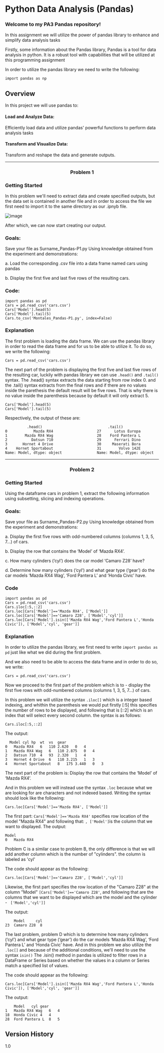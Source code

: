 # Python Data Analysis (Pandas) 
### Welcome to my PA3 Pandas repository! 
In this assignment we will utilize the power of pandas library to enhance and simplify data analysis tasks

Firstly, some information about the Pandas library, Pandas is a tool for data analysis in python. It is a robust tool with capabilities that will be utilized at this 
programming assignment

In order to utilize the pandas library we need to write the following:

```import pandas as np```

## Overview
In this project we will use pandas to:
#### Load and Analyze Data:
Efficiently load data and utilize pandas' powerful functions to perform data analysis tasks

#### Transform and Visualize Data: 
Transform and reshape the data and generate outputs.
 
 ---


### <p align="center"> Problem 1 </p>


### Getting Started

In this problem we'll need to extract data and create specified outputs, but the data set is contained in another file and in order to access the file we first need to import it to the same directory as our .ipnyb file.  


![image](https://github.com/user-attachments/assets/f1e912b8-7a23-459e-8a7c-ed2d3379b0f1)


After which, we can now start creating our output.

### Goals: 
Save your file as Surname_Pandas-P1.py
Using knowledge obtained from the experiment and demonstrations:

  a. Load the corresponding .csv file into a data frame named cars using pandas

  b. Display the first five and last five rows of the resulting cars.
### Code: 
```
import pandas as pd
Cars = pd.read_csv('cars.csv')
Cars['Model'].head(5)
Cars['Model'].tail(5)
Cars.to_csv('Montales_Pandas-P1.py', index=False)
```
### Explanation
The first problem is loading the data frame. We can use the pandas library in order to read the data frame and for us to be able to utilize it. To do so, we write the following:

```
Cars = pd.read_csv('cars.csv')
```

The next part of the problem is displaying the first five and last five rows of the resulting car, luckily with pandas library we can use ```.head()``` and ```.tail()``` syntax. The .head() syntax extracts the data starting from row index 0. and the .tail() syntax extracts from the final rows and if there are no values inside the parethesis the default result will be five rows. That is why there is no value inside the parenthesis because by default it will only extract 5.

```
Cars['Model'].head(5)
Cars['Model'].tail(5)
```
Respectively, the output of these are: 
```
          .head()                              .tail()
0            Mazda RX4                    27      Lotus Europa                 
1        Mazda RX4 Wag                    28    Ford Pantera L
2           Datsun 710                    29      Ferrari Dino   
3       Hornet 4 Drive                    30     Maserati Bora   
4    Hornet Sportabout                    31        Volvo 142E
Name: Model, dtype: object                Name: Model, dtype: object  

```

---

### <p align="center"> Problem 2 </p>


### Getting Started
Using the dataframe cars in problem 1, extract the following information using subsetting, slicing and
indexing operations.

### Goals: 
Save your file as Surname_Pandas-P2.py
Using knowledge obtained from the experiment and demonstrations:

a. Display the first five rows with odd-numbered columns (columns 1, 3, 5, 7...) of cars.

b. Display the row that contains the ‘Model’ of ‘Mazda RX4’.

c. How many cylinders (‘cyl’) does the car model ‘Camaro Z28’ have?

d. Determine how many cylinders (‘cyl’) and what gear type (‘gear’) do the car models ‘Mazda RX4
Wag’, ‘Ford Pantera L’ and ‘Honda Civic’ have.

### Code
```
import pandas as pd
Cars = pd.read_csv('cars.csv')
Cars.iloc[:5,::2]
Cars.loc[Cars['Model']=='Mazda RX4', ['Model']]
Cars.loc[Cars['Model']=='Camaro Z28', ['Model','cyl']]
Cars.loc[Cars['Model'].isin(['Mazda RX4 Wag','Ford Pantera L','Honda Civic']), ['Model','cyl', 'gear']]

```
### Explanation

In order to utilize the pandas library, we first need to write ```import pandas as pd``` just like what we did during the first problem.

And we also need to be able to access the data frame and in order to do so, we write:
```
Cars = pd.read_csv('cars.csv')
```

Now we proceed to the first part of the problem which is to - display the first five rows with odd-numbered columns (columns 1, 3, 5, 7...) of cars.

In this problem we will utilize the syntax ```.iloc[]``` which is a integer based indexing, and whithin the parenthesis we would put firstly [:5] this specifies the number of rows to be displayed, and following that is [::2] which is an index that will select every second column.
the syntax is as follows:

```
Cars.iloc[:5,::2]
```
The output: 
```
  Model	cyl	hp	wt	vs	gear
0	Mazda RX4	6	110	2.620	0	4
1	Mazda RX4 Wag	6	110	2.875	0	4
2	Datsun 710	4	93	2.320	1	4
3	Hornet 4 Drive	6	110	3.215	1	3
4	Hornet Sportabout	8	175	3.440	0	3
```
The next part of the problem is: Display the row that contains the ‘Model’ of ‘Mazda RX4’.

And in this problem we will instead use the syntax ```.loc``` because what we are looking for are characters and not indexed based. Writing the syntax should look like the following:

```
Cars.loc[Cars['Model']=='Mazda RX4', ['Model']]
```
The first part: ```Cars['Model']=='Mazda RX4'``` specifies row location of the model "Mazda RX4" and following that:  ```, ['Model']```is the column that we want to displayed.
The output: 

```
Model
0	Mazda RX4
```
Problem C is a similar case to problem B, the only difference is that we will add another column which is the number of "cylinders". the column is labeled as 'cyl'

The code should appear as the following:

```
Cars.loc[Cars['Model']=='Camaro Z28', ['Model','cyl']]
```
Likewise, the first part specifies the row location of the "Camaro Z28" at the column "Model" ```[Cars['Model']=='Camaro Z28'```, and following that are the columns that we want to be displayed which are the model and the cylinder - ``` ['Model','cyl']]```

The output:
```
    Model	  cyl
23	Camaro Z28	8
```
The last problem, problem D which is to determine how many cylinders (‘cyl’) and what gear type (‘gear’) do the car models ‘Mazda RX4
Wag’, ‘Ford Pantera L’ and ‘Honda Civic’ have. And in this problem we also utilize the ```.loc[]``` and because of the additional conditions, we'll need to use the syntax ```isin()``` 
The .isin() method in pandas is utilized to filter rows in a DataFrame or Series based on whether the values in a column or Series match a specified list of values. 

The code should appear as the following:
```
Cars.loc[Cars['Model'].isin(['Mazda RX4 Wag','Ford Pantera L','Honda Civic']), ['Model','cyl', 'gear']]
```

The output:
```
	Model	cyl	gear
1	Mazda RX4 Wag	6	4
18	Honda Civic	4	4
28	Ford Pantera L	8	5
```
## Version History
1.0
